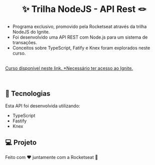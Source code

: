 <h1 align="center"> ✨ Trilha NodeJS - API Rest 🪢 </h1>

<p align="center">

- Programa exclusivo, promovido pela Rocketseat através da trilha NodeJS do Ignite. 
- Foi desenvolvido uma API REST com Node.js para um sistema de transações.    
- Conceitos sobre TypeScript, Fatify e Knex foram explorados neste curso.   

  
<br/>
<a href="https://app.rocketseat.com.br/ignite/node-js-2023">Curso disponível neste link. *Necessário ter acesso ao Ignite.</a>
</p>

<br>

## 🚀 Tecnologias

Esta API foi desenvolvida utilizando:
- TypeScript
- Fastify
- Knex

## 💻 Projeto

Feito com ♥ juntamente com a Rocketseat :wave:

